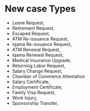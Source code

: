 # New case Types 
- Leave Request,
- Retirement Request,
- Escaped Request,
- ATM Re-issuance Request,
- Iqama Re-issuance Request,
- ATM Renewal Request,
- Iqama Renewal Request,
- Medical Insurance Upgrade,
- Returning Labor Request,
- Salary Change Request,
- Chamber of Commerce Attestation
- Salary Certificate,
- Employment Certificate,
- Family Visa Request,
- Work Injury,
- Sponsorship Transfer,
